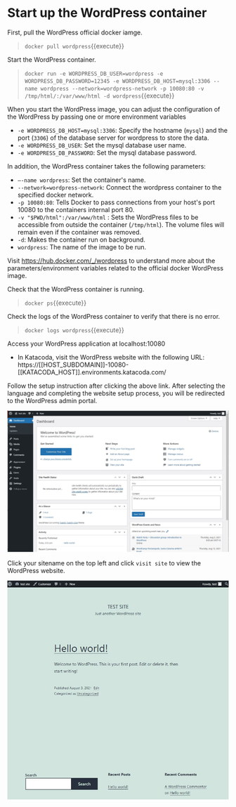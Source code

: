 # Start up the WordPress container

First, pull the WordPress official docker iamge.

> `docker pull wordpress`{{execute}}

Start the WordPress container.

> `docker run -e WORDPRESS_DB_USER=wordpress -e WORDPRESS_DB_PASSWORD=12345 -e WORDPRESS_DB_HOST=mysql:3306 --name wordpress --network=wordpress-network -p 10080:80 -v /tmp/html/:/var/www/html -d wordpress`{{execute}}

When you start the WordPress image, you can adjust the configuration of the WordPress by passing one or more environment variables
* `-e WORDPRESS_DB_HOST=mysql:3306`: Specify the hostname (`mysql`) and the port (`3306`) of the database server for wordpress to store the data.
* `-e WORDPRESS_DB_USER`: Set the mysql database user name.
* `-e WORDPRESS_DB_PASSWORD`: Set the mysql database password.

In addition, the WordPress container takes the following parameters:
* `–-name wordpress`: Set the container's name.
* `--network=wordpress-network`: Connect the wordpress container to the specified docker network.
* `-p 10080:80`: Tells Docker to pass connections from your host's port 10080 to the containers internal port 80.
* `-v "$PWD/html":/var/www/html` : Sets the WordPress files to be accessible from outside the container (`/tmp/html`). The volume files will remain even if the container was removed.
* `-d`: Makes the container run on background.
* `wordpress`: The name of the image to be run.

Visit https://hub.docker.com/_/wordpress to understand more about the parameters/environment variables related to the official docker WordPress image.

Check that the WordPress container is running.

> `docker ps`{{execute}}

Check the logs of the WordPress container to verify that there is no error.

> `docker logs wordpress`{{execute}}

Access your WordPress application at localhost:10080
- In Katacoda, visit the WordPress website with the following URL: 
https://[[HOST_SUBDOMAIN]]-10080-[[KATACODA_HOST]].environments.katacoda.com/

Follow the setup instruction after clicking the above link. After selecting the language and completing the website setup process, you will be redirected to the WordPress admin portal.

![Wordpress admin portal](./assets/admin.jpg)

Click your sitename on the top left and click `visit site` to view the WordPress website.

![Wordpress website](./assets/ws.jpg)
